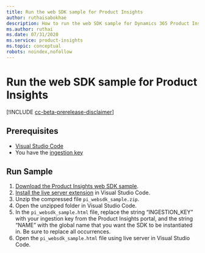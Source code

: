 ```yaml
---
title: Run the web SDK sample for Product Insights
author: ruthaisabokhae
description: How to run the web SDK sample for Dynamics 365 Product Insights
ms.author: ruthai
ms.date: 07/31/2020
ms.service: product-insights
ms.topic: conceptual
robots: noindex,nofollow
---
```


# Run the web SDK sample for Product Insights

[!INCLUDE [cc-beta-prerelease-disclaimer]( ../includes/cc-beta-prerelease-disclaimer.md)]

## Prerequisites

- [Visual Studio Code](https://code.visualstudio.com/)
- You have the [ingestion key](get-started-websdk.md)

## Run Sample

1. [Download the Product Insights web SDK sample](https://download.microsoft.com/download/f/e/c/fec76936-6440-414d-b75a-7be644f82892/pi_websdk_sample.zip).
2. [Install the live server extension](https://marketplace.visualstudio.com/items?itemName=ritwickdey.LiveServer) in Visual Studio Code.
3. Unzip the compressed file `pi_websdk_sample.zip`.
4. Open the unzipped folder in Visual Studio Code.
5. In the `pi_websdk_sample.html` file, replace the string “INGESTION_KEY” with your ingestion key from the Product Insights portal, and the string “NAME” with the global name that you want the SDK to be instantiated in. Be sure to replace all occurrences.
6. Open the `pi_websdk_sample.html` file using live server in Visual Studio Code.
